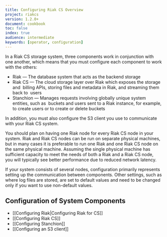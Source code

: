 ```yaml
---
title: Configuring Riak CS Overview
project: riakcs
version: 1.2.0+
document: cookbook
toc: false
index: true
audience: intermediate
keywords: [operator, configuration]
---
```


In a Riak CS storage system, three components work in conjunction with one another, which means that you must configure each component to work with the others:

* Riak &mdash; The database system that acts as the backend storage
* Riak CS &mdash; The cloud storage layer over Riak which exposes the storage and  billing APIs, storing files and metadata in Riak, and streaming them back to  users
* Stanchion &mdash; Manages requests involving globally unique system entities, such as  buckets and users sent to a Riak instance, for example, to create users or to create or delete buckets

In addition, you must also configure the S3 client you use to communicate with your Riak CS system.

You should plan on having one Riak node for every Riak CS node in your system. Riak and Riak CS nodes can be run on separate physical machines, but in many cases it is preferable to run one Riak and one Riak CS node on the same physical machine. Assuming the single physical machine has sufficient capacity to meet the needs of both a Riak and a Riak CS node, you will typically see better performance due to reduced network latency.

If your system consists of several nodes, configuration primarily represents setting up the communication between components. Other settings, such as where log files are stored, are set to default values and need to be changed only if you want to use non-default values.

## Configuration of System Components

* [[Configuring Riak|Configuring Riak for CS]]
* [[Configuring Riak CS]]
* [[Configuring Stanchion]]
* [[Configuring an S3 client]]
